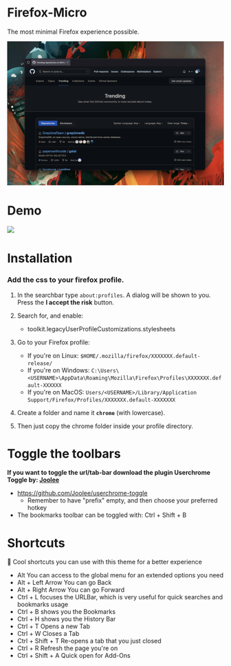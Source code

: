 # Firefox-Micro
The most minimal Firefox experience possible. 

![](https://github.com/Stianlyng/Firefox-Micro/blob/main/preview.png?raw=true)


# Demo
![](https://github.com/Stianlyng/Firefox-Micro/blob/main/demo.gif)

# Installation

### Add the css to your firefox profile.

1. In the searchbar type `about:profiles`. A dialog will be shown to you. Press the **I accept the risk** button.
2. Search for, and enable:

    - toolkit.legacyUserProfileCustomizations.stylesheets


3. Go to your Firefox profile:
    - If you're on Linux: `$HOME/.mozilla/firefox/XXXXXXX.default-release/`
    - If you're on Windows: `C:\Users\<USERNAME>\AppData\Roaming\Mozilla\Firefox\Profiles\XXXXXXX.default-XXXXXX`
    - If you're on MacOS: `Users/<USERNAME>/Library/Application Support/Firefox/Profiles/XXXXXXX.default-XXXXXXX` 
4. Create a folder and name it **`chrome`** (with lowercase).

5. Then just copy the chrome folder inside your profile directory.

# Toggle the toolbars
**If you want to toggle the url/tab-bar download the plugin Userchrome Toggle by: [Joolee](https://github.com/Joolee)**
- https://github.com/Joolee/userchrome-toggle
  - Remember to have "prefix" empty, and then choose your preferred hotkey
- The bookmarks toolbar can be toggled with: Ctrl + Shift + B





# Shortcuts

🤖 Cool shortcuts you can use with this theme for a better experience

* Alt You can access to the global menu for an extended options you need
* Alt + Left Arrow You can go Back
* Alt + Right Arrow You can go Forward
* Ctrl + L focuses the URLBar, which is very useful for quick searches and bookmarks usage
* Ctrl + B shows you the Bookmarks
* Ctrl + H shows you the History Bar
* Ctrl + T Opens a new Tab
* Ctrl + W Closes a Tab
* Ctrl + Shift + T Re-opens a tab that you just closed
* Ctrl + R Refresh the page you're on
* Ctrl + Shift + A Quick open for Add-Ons
